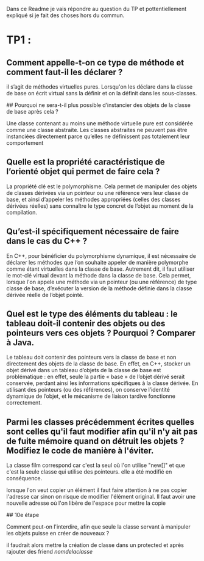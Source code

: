 Dans ce Readme je vais répondre au question du TP et pottentiellement expliqué si je fait des choses hors du commun.

# TP1 : 
## Comment appelle-t-on ce type de méthode et comment faut-il les déclarer ?

il s’agit de méthodes virtuelles pures.
Lorsqu'on les déclare dans la classe de base on écrit virtual sans la définir et on la définit dans les sous-classes.

## Pourquoi ne sera-t-il plus possible d’instancier des objets de la classe de base après cela ?

Une classe contenant au moins une méthode virtuelle pure est considérée comme une classe abstraite. Les classes abstraites ne peuvent pas être instanciées directement parce qu’elles ne définissent pas totalement leur comportement



## Quelle est la propriété caractéristique de l’orienté objet qui permet de faire cela ?
La propriété clé est le polymorphisme. Cela permet de manipuler des objets de classes dérivées via un pointeur ou une référence vers leur classe de base, et ainsi d’appeler les méthodes appropriées (celles des classes dérivées réelles) sans connaître le type concret de l’objet au moment de la compilation.

## Qu’est-il spécifiquement nécessaire de faire dans le cas du C++ ?
En C++, pour bénéficier du polymorphisme dynamique, il est nécessaire de déclarer les méthodes que l’on souhaite appeler de manière polymorphe comme étant virtuelles dans la classe de base. Autrement dit, il faut utiliser le mot-clé virtual devant la méthode dans la classe de base. Cela permet, lorsque l'on appele une méthode via un pointeur (ou une référence) de type classe de base, d’exécuter la version de la méthode définie dans la classe dérivée réelle de l’objet pointé.

## Quel est le type des éléments du tableau : le tableau doit-il contenir des objets ou des pointeurs vers ces objets ? Pourquoi ? Comparer à Java.
Le tableau doit contenir des pointeurs vers la classe de base et non directement des objets de la classe de base. En effet, en C++, stocker un objet dérivé dans un tableau d’objets de la classe de base est problématique : en effet, seule la partie « base » de l’objet dérivé serait conservée, perdant ainsi les informations spécifiques à la classe dérivée. En utilisant des pointeurs (ou des références), on conserve l’identité dynamique de l’objet, et le mécanisme de liaison tardive fonctionne correctement.


## Parmi les classes précédemment écrites quelles sont celles qu'il faut modifier afin qu'il n'y ait pas de fuite mémoire quand on détruit les objets ? Modifiez le code de manière à l'éviter.

La classe film correspond car c'est la seul où l'on utilise "new[]" et que c'est la seule classe qui utilise des pointeurs. elle a été modifié en conséquence.

lorsque l'on veut copier un élément il faut faire attention à ne pas copier l'adresse car sinon on risque de modifier l'élément original. Il faut avoir une nouvelle adresse où l'on libère de l'espace pour mettre la copie

## 10e étape

Comment peut-on l'interdire, afin que seule la classe servant à manipuler les objets puisse en créer de nouveaux ? 

il faudrait alors mettre la création de classe dans un protected et après rajouter des friend *nomdelaclasse*

